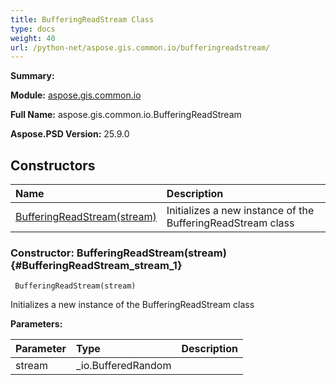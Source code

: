 ```yaml
---
title: BufferingReadStream Class
type: docs
weight: 40
url: /python-net/aspose.gis.common.io/bufferingreadstream/
---
```


**Summary:** 

**Module:** [aspose.gis.common.io](/psd/python-net/aspose.gis.common.io/)

**Full Name:** aspose.gis.common.io.BufferingReadStream

**Aspose.PSD Version:** 25.9.0

## **Constructors**
| **Name** | **Description** |
| :- | :- |
| [BufferingReadStream(stream)](#BufferingReadStream_stream_1) | Initializes a new instance of the BufferingReadStream class |


### Constructor: BufferingReadStream(stream) {#BufferingReadStream_stream_1}


```
 BufferingReadStream(stream) 
```

Initializes a new instance of the BufferingReadStream class

**Parameters:**

| Parameter | Type | Description |
| :- | :- | :- |
| stream | _io.BufferedRandom |  |

